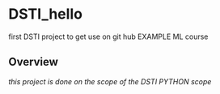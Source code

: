 # DSTI_hello
first DSTI  project to get use on git hub EXAMPLE ML course 
## Overview
*this project is done on the scope of the DSTI PYTHON scope*
